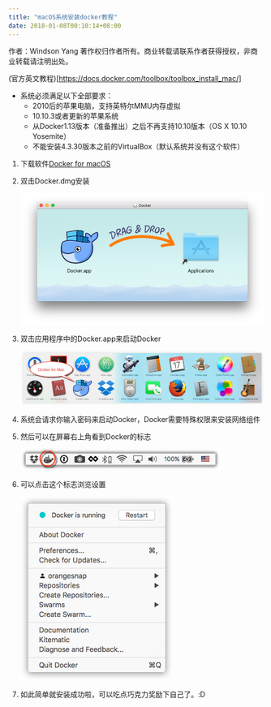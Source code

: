 ```yaml
---
title: "macOS系统安装docker教程"
date: 2018-01-08T00:10:14+08:00
---
```


作者：Windson Yang
著作权归作者所有。商业转载请联系作者获得授权，非商业转载请注明出处。

(官方英文教程)[https://docs.docker.com/toolbox/toolbox_install_mac/]

- 系统必须满足以下全部要求：
    - 2010后的苹果电脑，支持英特尔MMU内存虚拟
    - 10.10.3或者更新的苹果系统
    - 从Docker1.13版本（准备推出）之后不再支持10.10版本（OS X 10.10 Yosemite）
    - 不能安装4.3.30版本之前的VirtualBox（默认系统并没有这个软件）

1. 下载软件[Docker for macOS](https://download.docker.com/mac/stable/Docker.dmg)
2. 双击Docker.dmg安装

    ![docker-app-drap](https://raw.githubusercontent.com/EngineGirl/basic-tutorial/master/imgs/install_docker/macOX/docker-app-drag.png)
3. 双击应用程序中的Docker.app来启动Docker

    ![docker-app-inapp](https://raw.githubusercontent.com/EngineGirl/basic-tutorial/master/imgs/install_docker/macOX/docker-app-in-apps.png)
4. 系统会请求你输入密码来启动Docker，Docker需要特殊权限来安装网络组件
5. 然后可以在屏幕右上角看到Docker的标志

    ![docker-app-inapp](https://github.com/EngineGirl/basic-tutorial/blob/master/imgs/install_docker/macOX/whale-in-menu-bar.png?raw=true)
6. 可以点击这个标志浏览设置

    ![docker-app-inapp](https://github.com/EngineGirl/basic-tutorial/blob/master/imgs/install_docker/macOX/docker-menu.png?raw=true)

7. 如此简单就安装成功啦，可以吃点巧克力奖励下自己了。:D


